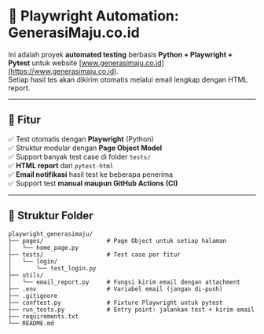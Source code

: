 # 🧪 Playwright Automation: GenerasiMaju.co.id

Ini adalah proyek **automated testing** berbasis **Python + Playwright + Pytest** untuk website [www.generasimaju.co.id](https://www.generasimaju.co.id).  
Setiap hasil tes akan dikirim otomatis melalui email lengkap dengan HTML report.

---

## 🚀 Fitur

✅ Test otomatis dengan **Playwright** (Python)  
✅ Struktur modular dengan **Page Object Model**  
✅ Support banyak test case di folder `tests/`  
✅ **HTML report** dari `pytest-html`  
✅ **Email notifikasi** hasil test ke beberapa penerima  
✅ Support test **manual maupun GitHub Actions (CI)**

---

## 📁 Struktur Folder

```text
playwright_generasimaju/
├── pages/                  # Page Object untuk setiap halaman
│   └── home_page.py
├── tests/                  # Test case per fitur
│   └── login/
│       └── test_login.py
├── utils/
│   └── email_report.py     # Fungsi kirim email dengan attachment
├── .env                    # Variabel email (jangan di-push)
├── .gitignore
├── conftest.py             # Fixture Playwright untuk pytest
├── run_tests.py            # Entry point: jalankan test + kirim email
├── requirements.txt
└── README.md